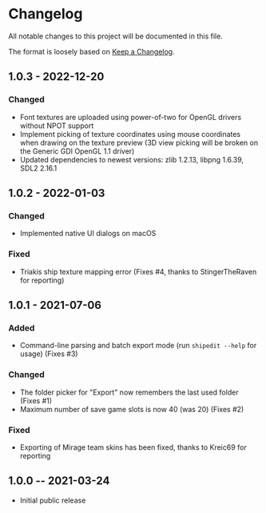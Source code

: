 # Changelog

All notable changes to this project will be documented in this file.

The format is loosely based on [Keep a Changelog](https://keepachangelog.com/en/1.0.0/).

## 1.0.3 - 2022-12-20

### Changed
- Font textures are uploaded using power-of-two for OpenGL drivers without NPOT support
- Implement picking of texture coordinates using mouse coordinates when drawing on the
  texture preview (3D view picking will be broken on the Generic GDI OpenGL 1.1 driver)
- Updated dependencies to newest versions: zlib 1.2.13, libpng 1.6.39, SDL2 2.16.1


## 1.0.2 - 2022-01-03

### Changed
- Implemented native UI dialogs on macOS

### Fixed
- Triakis ship texture mapping error (Fixes #4, thanks to StingerTheRaven for reporting)


## 1.0.1 - 2021-07-06

### Added
- Command-line parsing and batch export mode (run `shipedit --help` for usage) (Fixes #3)

### Changed
- The folder picker for "Export" now remembers the last used folder (Fixes #1)
- Maximum number of save game slots is now 40 (was 20) (Fixes #2)

### Fixed
- Exporting of Mirage team skins has been fixed, thanks to Kreic69 for reporting


## 1.0.0 -- 2021-03-24

- Initial public release
